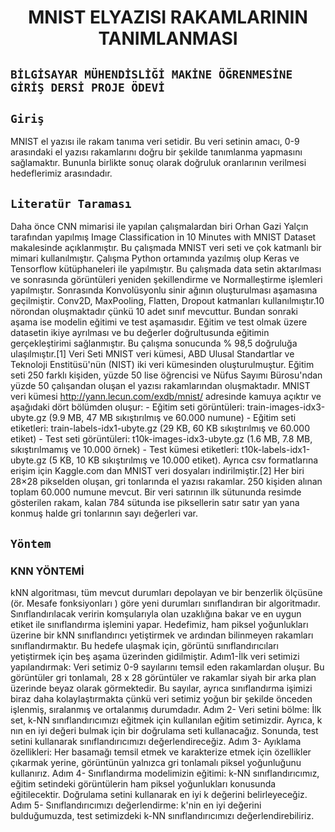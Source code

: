 <h1 align="center"> MNIST ELYAZISI RAKAMLARININ TANIMLANMASI</h1>

##  ``` BİLGİSAYAR MÜHENDİSLİĞİ MAKİNE ÖĞRENMESİNE GİRİŞ DERSİ PROJE ÖDEVİ ```

##  ``` Giriş  ``` 
MNIST el yazısı ile rakam tanıma veri setidir. Bu veri setinin amacı, 0-9 arasındaki el yazısı rakamlarını doğru bir şekilde tanımlanma yapmasını sağlamaktır. Bununla birlikte sonuç olarak doğruluk oranlarının verilmesi hedeflerimiz arasındadır.
##  ``` Literatür Taraması ``` 
Daha önce CNN mimarisi ile yapılan çalışmalardan biri Orhan Gazi Yalçın tarafından yapılmış Image Classification in 10 Minutes with MNIST Dataset makalesinde açıklanmıştır. Bu çalışmada MNIST veri seti ve çok katmanlı bir mimari kullanılmıştır. Çalışma Python ortamında yazılmış olup Keras ve Tensorflow kütüphaneleri ile yapılmıştır.
Bu çalışmada data setin aktarılması ve sonrasında görüntüleri yeniden şekillendirme ve Normalleştirme işlemleri yapılmıştır. Sonrasında Konvolüsyonlu sinir ağının oluşturulması aşamasına geçilmiştir. Conv2D, MaxPooling, Flatten, Dropout katmanları kullanılmıştır.10 nörondan oluşmaktadır çünkü 10 adet sınıf mevcuttur. Bundan sonraki aşama ise modelin eğitimi ve test aşamasıdır. Eğitim ve test olmak üzere datasetin ikiye ayrılması ve bu değerler doğrultusunda eğitimin gerçekleştirimi sağlanmıştır. Bu çalışma sonucunda % 98,5 doğruluğa ulaşılmıştır.[1]
Veri Seti MNIST veri kümesi, ABD Ulusal Standartlar ve Teknoloji Enstitüsü'nün (NIST) iki veri kümesinden oluşturulmuştur. Eğitim seti 250 farklı kişiden, yüzde 50 lise öğrencisi ve Nüfus Sayımı Bürosu'ndan yüzde 50 çalışandan oluşan el yazısı rakamlarından oluşmaktadır. MNIST veri kümesi http://yann.lecun.com/exdb/mnist/ adresinde kamuya açıktır ve aşağıdaki dört bölümden oluşur: - Eğitim seti görüntüleri: train-images-idx3-ubyte.gz (9.9 MB, 47 MB sıkıştırılmış ve 60.000 numune) - Eğitim seti etiketleri: train-labels-idx1-ubyte.gz (29 KB, 60 KB sıkıştırılmış ve 60.000 etiket) - Test seti görüntüleri: t10k-images-idx3-ubyte.gz (1.6 MB, 7.8 MB, sıkıştırılmamış ve 10.000 örnek) - Test kümesi etiketleri: t10k-labels-idx1-ubyte.gz (5 KB, 10 KB sıkıştırılmış ve 10.000 etiket). Ayrıca csv formatlarına erişim için Kaggle.com dan MNIST veri dosyaları indirilmiştir.[2] Her biri 28×28 pikselden oluşan, gri tonlarında el yazısı rakamlar. 250 kişiden alınan toplam 60.000 numune mevcut. Bir veri satırının ilk sütununda resimde gösterilen rakam, kalan 784 sütunda ise piksellerin satır satır yan yana konmuş halde gri tonlarının sayı değerleri var.

##  ```Yöntem ``` 

### KNN YÖNTEMİ

kNN algoritması, tüm mevcut durumları depolayan ve bir benzerlik ölçüsüne (ör. Mesafe fonksiyonları ) göre yeni durumları sınıflandıran bir algoritmadır. Sınıflandırılacak veririn komşularıyla olan uzaklığına bakar ve en uygun etiket ile sınıflandırma işlemini yapar. Hedefimiz, ham piksel yoğunlukları üzerine bir kNN sınıflandırıcı yetiştirmek ve ardından bilinmeyen rakamları sınıflandırmaktır. Bu hedefe ulaşmak için, görüntü sınıflandırıcıları yetiştirmek için beş aşama üzerinden gidilmiştir. Adım1-İlk veri setimizi yapılandırmak: Veri setimiz 0-9 sayılarını temsil eden rakamlardan oluşur. Bu görüntüler gri tonlamalı, 28 x 28 görüntüler ve rakamlar siyah bir arka plan üzerinde beyaz olarak görmektedir. Bu sayılar, ayrıca sınıflandırma işimizi biraz daha kolaylaştırmakta çünkü veri setimiz yoğun bir şekilde önceden işlenmiş, sıralanmış ve ortalanmış durumdadır. Adım 2- Veri setini bölme: İlk set, k-NN sınıflandırıcımızı eğitmek için kullanılan eğitim setimizdir. Ayrıca, k nın en iyi değeri bulmak için bir doğrulama seti kullanacağız. Sonunda, test setini kullanarak sınıflandırıcımızı değerlendireceğiz. Adım 3- Ayıklama özellikleri: Her basamağı temsil etmek ve karakterize etmek için özellikler çıkarmak yerine, görüntünün yalnızca gri tonlamalı piksel yoğunluğunu kullanırız. Adım 4- Sınıflandırma modelimizin eğitimi: k-NN sınıflandırıcımız, eğitim setindeki görüntülerin ham piksel yoğunlukları konusunda eğitilecektir. Doğrulama setini kullanarak en iyi k değerini belirleyeceğiz. Adım 5- Sınıflandırıcımızı değerlendirme: k'nin en iyi değerini bulduğumuzda, test setimizdeki k-NN sınıflandırıcımızı değerlendirebiliriz.
